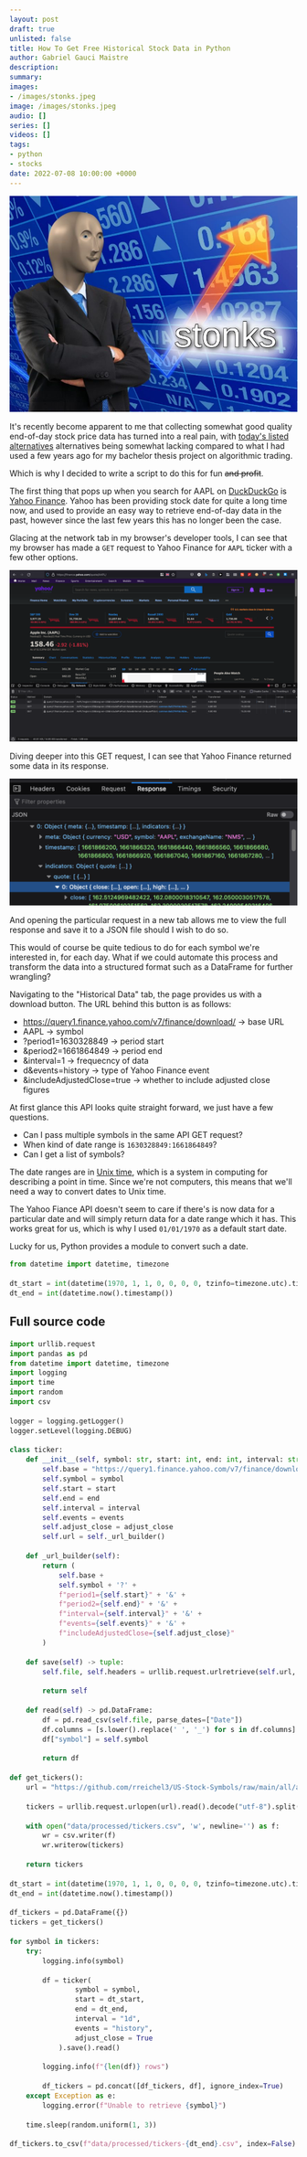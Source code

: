 ```yaml
---
layout: post
draft: true
unlisted: false
title: How To Get Free Historical Stock Data in Python
author: Gabriel Gauci Maistre
description: 
summary: 
images:
- /images/stonks.jpeg
image: /images/stonks.jpeg
audio: []
series: []
videos: []
tags:
- python
- stocks
date: 2022-07-08 10:00:00 +0000
---
```


![alt text](/images/stonks.jpeg "I have no idea what I'm doing")

It's recently become apparent to me that collecting somewhat good quality end-of-day stock price data has turned into a real pain, with [today's listed alternatives](https://fxgears.com/index.php?threads/how-to-acquire-free-historical-tick-and-bar-data-for-algo-trading-and-backtesting-in-2020-stocks-forex-and-crypto-currency.1229/#post-19298) alternatives being somewhat lacking compared to what I had used a few years ago for my bachelor thesis project on algorithmic trading.

Which is why I decided to write a script to do this for fun ~~and profit~~.

The first thing that pops up when you search for AAPL on [DuckDuckGo](https://duckduckgo.com/?q=aapl&t=newext&atb=v315-1&ia=stock) is [Yahoo Finance](https://duckduckgo.com/?q=aapl&t=newext&atb=v315-1&ia=stock). Yahoo has been providing stock date for quite a long time now, and used to provide an easy way to retrieve end-of-day data in the past, however since the last few years this has no longer been the case.

Glacing at the network tab in my browser's developer tools, I can see that my browser has made a `GET` request to Yahoo Finance for `AAPL` ticker with a few other options.

![alt text](/images/yahoo-finance.png "Yahoo Finance GET request")

Diving deeper into this GET request, I can see that Yahoo Finance returned some data in its response.

![alt text](/images/yahoo-finance-response.png "Yahoo Finance response")

And opening the particular request in a new tab allows me to view the full response and save it to a JSON file should I wish to do so.

This would of course be quite tedious to do for each symbol we're interested in, for each day. What if we could automate this process and transform the data into a structured format such as a DataFrame for further wrangling?

Navigating to the "Historical Data" tab, the page provides us with a download button. The URL behind this button is as follows:

* https://query1.finance.yahoo.com/v7/finance/download/ -> base URL
* AAPL -> symbol
* ?period1=1630328849 -> period start
* &period2=1661864849 -> period end
* &interval=1 -> frequecncy of data
* d&events=history -> type of Yahoo Finance event
* &includeAdjustedClose=true -> whether to include adjusted close figures

At first glance this API looks quite straight forward, we just have a few questions.

* Can I pass multiple symbols in the same API GET request?
* When kind of date range is `1630328849:1661864849`?
* Can I get a list of symbols?

The date ranges are in [Unix time](https://en.wikipedia.org/wiki/Unix_time), which is a system in computing for describing a point in time. Since we're not computers, this means that we'll need a way to convert dates to Unix time.

The Yahoo Fiance API doesn't seem to care if there's is now data for a particular date and will simply return data for a date range which it has. This works great for us, which is why I used `01/01/1970` as a default start date.

Lucky for us, Python provides a module to convert such a date.

```py
from datetime import datetime, timezone

dt_start = int(datetime(1970, 1, 1, 0, 0, 0, 0, tzinfo=timezone.utc).timestamp())
dt_end = int(datetime.now().timestamp())
```

## Full source code

```py
import urllib.request
import pandas as pd
from datetime import datetime, timezone
import logging
import time
import random
import csv

logger = logging.getLogger()
logger.setLevel(logging.DEBUG)

class ticker:
    def __init__(self, symbol: str, start: int, end: int, interval: str, events: str, adjust_close: bool) -> None:
        self.base = "https://query1.finance.yahoo.com/v7/finance/download/"
        self.symbol = symbol
        self.start = start
        self.end = end
        self.interval = interval
        self.events = events
        self.adjust_close = adjust_close
        self.url = self._url_builder()

    def _url_builder(self):
        return (
            self.base +
            self.symbol + '?' +
            f"period1={self.start}" + '&' +
            f"period2={self.end}" + '&' +
            f"interval={self.interval}" + '&' +
            f"events={self.events}" + '&' +
            f"includeAdjustedClose={self.adjust_close}"
        )

    def save(self) -> tuple:
        self.file, self.headers = urllib.request.urlretrieve(self.url, f"data/raw/{self.symbol}.csv")

        return self

    def read(self) -> pd.DataFrame:
        df = pd.read_csv(self.file, parse_dates=["Date"])
        df.columns = [s.lower().replace(' ', '_') for s in df.columns]
        df["symbol"] = self.symbol

        return df

def get_tickers():
    url = "https://github.com/rreichel3/US-Stock-Symbols/raw/main/all/all_tickers.txt"

    tickers = urllib.request.urlopen(url).read().decode("utf-8").split("\n")

    with open("data/processed/tickers.csv", 'w', newline='') as f:
        wr = csv.writer(f)
        wr.writerow(tickers)

    return tickers

dt_start = int(datetime(1970, 1, 1, 0, 0, 0, 0, tzinfo=timezone.utc).timestamp())
dt_end = int(datetime.now().timestamp())

df_tickers = pd.DataFrame({})
tickers = get_tickers()

for symbol in tickers:
    try:
        logging.info(symbol)

        df = ticker(
                symbol = symbol,
                start = dt_start,
                end = dt_end,
                interval = "1d",
                events = "history",
                adjust_close = True
            ).save().read()

        logging.info(f"{len(df)} rows")

        df_tickers = pd.concat([df_tickers, df], ignore_index=True)
    except Exception as e:
        logging.error(f"Unable to retrieve {symbol}")

    time.sleep(random.uniform(1, 3))

df_tickers.to_csv(f"data/processed/tickers-{dt_end}.csv", index=False)
```